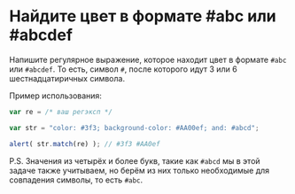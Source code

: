 # Найдите цвет в формате #abc или #abcdef

Напишите регулярное выражение, которое находит цвет в формате `#abc` или `#abcdef`. То есть, символ `#`, после которого идут 3 или 6 шестнадцатиричных символа.

Пример использования:
```js
var re = /* ваш регэксп */

var str = "color: #3f3; background-color: #AA00ef; and: #abcd";

alert( str.match(re) ); // #3f3 #AA0ef
```

P.S. Значения из четырёх и более букв, такие как `#abcd` мы в этой задаче также учитываем, но берём из них только необходимые для совпадения символы, то есть `#abc`.

